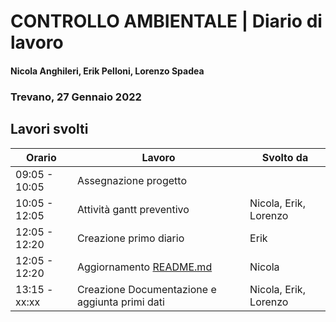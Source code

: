# CONTROLLO AMBIENTALE | Diario di lavoro
#### Nicola Anghileri, Erik Pelloni, Lorenzo Spadea
### Trevano, 27 Gennaio 2022

## Lavori svolti


|Orario        |Lavoro                                         |Svolto da                  |
|--------------|-----------------------------------------------|---------------------------|
|09:05 - 10:05 |Assegnazione progetto                          |                           |
|10:05 - 12:05 |Attività gantt preventivo                      | Nicola, Erik, Lorenzo     |
|12:05 - 12:20 |Creazione primo diario                         | Erik                      |
|12:05 - 12:20 |Aggiornamento [README.md](../README.md)        | Nicola                    |
|13:15 - xx:xx |Creazione Documentazione e aggiunta primi dati | Nicola, Erik, Lorenzo     |


[//]: <> (##  Problemi riscontrati e soluzioni adottate)


[//]: <> (##  Punto della situazione rispetto alla pianificazione)


[//]: <> (## Programma di massima per la prossima giornata di lavoro)
